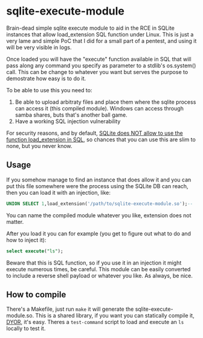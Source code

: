 # sqlite-execute-module

Brain-dead simple sqlite execute module to aid in the RCE in SQLite instances that allow load_extension SQL function under Linux.
This is just a very lame and simple PoC that I did for a small part of a pentest, and using it will be very visible in logs.

Once loaded you will have the "execute" function available in SQL that will pass along any command you specify as parameter to a stdlib's os.system() call. This can be change to whatever you want but serves the purpose to demostrate how easy is to do it.

To be able to use this you need to:

1. Be able to upload arbitraty files and place them where the sqlite process can access it (this compiled module). Windows can access through samba shares, buts that's another ball game.
2. Have a working SQL injection vulnerability


For security reasons, and by default, [SQLite does NOT allow to use the function load_extension in SQL](https://www.sqlite.org/c3ref/load_extension.html), so chances that you can use this are slim to none, but you never know.

Usage
-----
If you somehow manage to find an instance that does allow it and you can put this file somewhere were the process using the SQLite DB can reach, then you can load it with an injection, like:


```SQL
UNION SELECT 1,load_extension('/path/to/sqlite-execute-module.so');--

```

You can name the compiled module whatever you like, extension does not matter.


After you load it you can for example (you get to figure out what to do and how to inject it):

```SQL
select execute("ls");

```

Beware that this is  SQL function, so if you use it in an injection it might execute numerous times, be careful. 
This module can be easily converted to include a reverse shell payload or whatever you like. As always, be nice.


How to compile
--------------

There's a Makefile, just run `make` it will generate the sqlite-execute-module.so. This is a shared library, if you want you can statically compile it, [DYOR](https://www.sqlite.org/loadext.html), it's easy. Theres a `test-command` script to load and execute an `ls` locally to test it.
